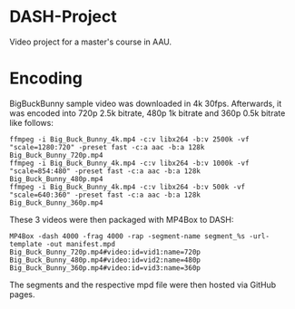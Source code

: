 # DASH-Project
Video project for a master's course in AAU.

# Encoding
BigBuckBunny sample video was downloaded in 4k 30fps. Afterwards, it was encoded into 720p 2.5k bitrate, 480p 1k bitrate and 360p 0.5k bitrate like follows:
```
ffmpeg -i Big_Buck_Bunny_4k.mp4 -c:v libx264 -b:v 2500k -vf "scale=1280:720" -preset fast -c:a aac -b:a 128k Big_Buck_Bunny_720p.mp4
ffmpeg -i Big_Buck_Bunny_4k.mp4 -c:v libx264 -b:v 1000k -vf "scale=854:480" -preset fast -c:a aac -b:a 128k Big_Buck_Bunny_480p.mp4
ffmpeg -i Big_Buck_Bunny_4k.mp4 -c:v libx264 -b:v 500k -vf "scale=640:360" -preset fast -c:a aac -b:a 128k Big_Buck_Bunny_360p.mp4
```

These 3 videos were then packaged with MP4Box to DASH:
```
MP4Box -dash 4000 -frag 4000 -rap -segment-name segment_%s -url-template -out manifest.mpd Big_Buck_Bunny_720p.mp4#video:id=vid1:name=720p Big_Buck_Bunny_480p.mp4#video:id=vid2:name=480p Big_Buck_Bunny_360p.mp4#video:id=vid3:name=360p
```

The segments and the respective mpd file were then hosted via GitHub pages.

